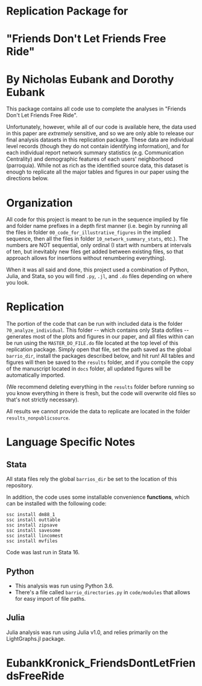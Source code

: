 # Replication Package for
# "Friends Don't Let Friends Free Ride"
# By Nicholas Eubank and Dorothy Eubank

This package contains all code use to complete the analyses in
"Friends Don't Let Friends Free Ride".

Unfortunately, however, while all of our code is available here,
the data used in this paper are *extremely* sensitive, and so we are only able
to release our final analysis datasets in this replication package. These
data are individual level records (though they do not contain identifying
information), and for each individual report network summary statistics
(e.g. Communication Centrality) and demographic features of each users'
neighborhood (parroquia). While not as rich as the identified source data,
this dataset is enough to replicate all the major tables and figures in our
paper using the directions below.

Organization
============

All code for this project is meant to be run in the sequence implied by file and
folder name prefixes in a depth first manner (i.e. begin by running all the files
in folder `00_code_for_illustrative_figures` in the implied sequence, then all
the files in folder `10_network_summary_stats`, etc.). The numbers are NOT sequential,
only ordinal (I start with numbers at intervals of ten, but inevitably new files
get added between existing files, so that approach allows for insertions without
renumbering everything).

When it was all said and done, this project used a combination of Python, Julia,
and Stata, so you will find `.py`, `.jl`, and `.do` files depending on where you
look.


Replication
===========

The portion of the code that can be run with included data is the folder
`70_analyze_individual`. This folder -- which contains only Stata dofiles --
generates most of the plots and figures in our paper, and all files within
can be run using the `MASTER_DO_FILE.do` file located at the top level of this
replication package. Simply open that file, set the path saved as the global
`barrio_dir`, install the packages described below, and hit run! All
tables and figures will then be saved to the `results` folder, and if you compile
the copy of the manuscript located in `docs` folder, all updated figures will
be automatically imported.

(We recommend deleting everything in the `results` folder before running so you
know everything in there is fresh, but the code will overwrite old files so
that's not strictly necessary).

All results we cannot provide the data to replicate are located in the folder
`results_nonpublicsource`.

Language Specific Notes
=======================

Stata
-----
All stata files rely the global `barrios_dir` be set to the location of this
repository.

In addition, the code uses some installable convenience **functions**, which can be
installed with the following code:

```
ssc install dm88_1
ssc install outtable
ssc install zipsave
ssc install savesome
ssc install lincomest
ssc install mvfiles
```

Code was last run in Stata 16. 

Python
------

- This analysis was run using Python 3.6.
- There's a file called `barrio_directories.py` in `code/modules` that allows for easy import of file paths.

Julia
-----

Julia analysis was run using Julia v1.0, and relies primarily on the LightGraphs.jl package.
# EubankKronick_FriendsDontLetFriendsFreeRide

